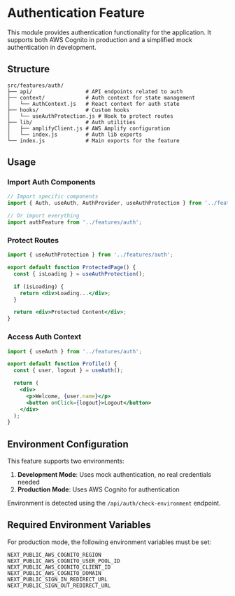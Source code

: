 # Authentication Feature

This module provides authentication functionality for the application. It supports both AWS Cognito in production and a simplified mock authentication in development.

## Structure

```
src/features/auth/
├── api/                 # API endpoints related to auth
├── context/             # Auth context for state management
│   └── AuthContext.js   # React context for auth state
├── hooks/               # Custom hooks
│   └── useAuthProtection.js # Hook to protect routes
├── lib/                 # Auth utilities
│   ├── amplifyClient.js # AWS Amplify configuration
│   └── index.js         # Auth lib exports
└── index.js             # Main exports for the feature
```

## Usage

### Import Auth Components

```jsx
// Import specific components
import { Auth, useAuth, AuthProvider, useAuthProtection } from '../features/auth';

// Or import everything
import authFeature from '../features/auth';
```

### Protect Routes

```jsx
import { useAuthProtection } from '../features/auth';

export default function ProtectedPage() {
  const { isLoading } = useAuthProtection();

  if (isLoading) {
    return <div>Loading...</div>;
  }

  return <div>Protected Content</div>;
}
```

### Access Auth Context

```jsx
import { useAuth } from '../features/auth';

export default function Profile() {
  const { user, logout } = useAuth();

  return (
    <div>
      <p>Welcome, {user.name}</p>
      <button onClick={logout}>Logout</button>
    </div>
  );
}
```

## Environment Configuration

This feature supports two environments:

1. **Development Mode**: Uses mock authentication, no real credentials needed
2. **Production Mode**: Uses AWS Cognito for authentication

Environment is detected using the `/api/auth/check-environment` endpoint.

## Required Environment Variables

For production mode, the following environment variables must be set:

```
NEXT_PUBLIC_AWS_COGNITO_REGION
NEXT_PUBLIC_AWS_COGNITO_USER_POOL_ID
NEXT_PUBLIC_AWS_COGNITO_CLIENT_ID
NEXT_PUBLIC_AWS_COGNITO_DOMAIN
NEXT_PUBLIC_SIGN_IN_REDIRECT_URL
NEXT_PUBLIC_SIGN_OUT_REDIRECT_URL
```
